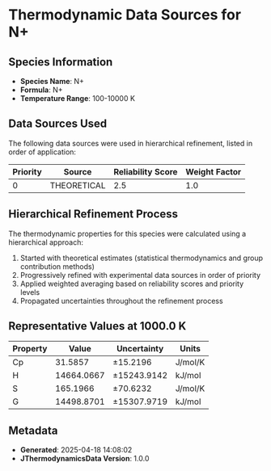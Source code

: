 # Thermodynamic Data Sources for N+

## Species Information
- **Species Name**: N+
- **Formula**: N+
- **Temperature Range**: 100-10000 K

## Data Sources Used
The following data sources were used in hierarchical refinement, listed in order of application:

| Priority | Source | Reliability Score | Weight Factor |
|----------|--------|-------------------|---------------|
| 0 | THEORETICAL | 2.5 | 1.0 |

## Hierarchical Refinement Process
The thermodynamic properties for this species were calculated using a hierarchical approach:

1. Started with theoretical estimates (statistical thermodynamics and group contribution methods)
2. Progressively refined with experimental data sources in order of priority
3. Applied weighted averaging based on reliability scores and priority levels
4. Propagated uncertainties throughout the refinement process

## Representative Values at 1000.0 K
| Property | Value | Uncertainty | Units |
|----------|-------|-------------|-------|
| Cp | 31.5857 | ±15.2196 | J/mol/K |
| H | 14664.0667 | ±15243.9142 | kJ/mol |
| S | 165.1966 | ±70.6232 | J/mol/K |
| G | 14498.8701 | ±15307.9719 | kJ/mol |

## Metadata
- **Generated**: 2025-04-18 14:08:02
- **JThermodynamicsData Version**: 1.0.0
